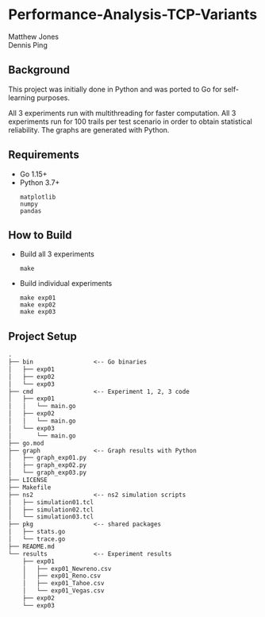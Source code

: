 # Performance-Analysis-TCP-Variants

Matthew Jones  
Dennis Ping

## Background

This project was initially done in Python and was ported to Go for self-learning purposes.

All 3 experiments run with multithreading for faster computation. All 3 experiments run for 100 trails per test scenario in order to obtain statistical reliability. The graphs are generated with Python.

## Requirements

* Go 1.15+
* Python 3.7+
    ```
    matplotlib
    numpy
    pandas
    ```

## How to Build

* Build all 3 experiments
    ```
    make
    ```

* Build individual experiments
    ```
    make exp01
    make exp02
    make exp03
    ```

## Project Setup

```txt
.
├── bin                 <-- Go binaries
│   ├── exp01
│   ├── exp02
│   └── exp03
├── cmd                 <-- Experiment 1, 2, 3 code
│   ├── exp01
│   │   └── main.go
│   ├── exp02
│   │   └── main.go
│   └── exp03
│       └── main.go
├── go.mod
├── graph               <-- Graph results with Python
│   ├── graph_exp01.py
│   ├── graph_exp02.py
│   └── graph_exp03.py
├── LICENSE
├── Makefile
├── ns2                 <-- ns2 simulation scripts
│   ├── simulation01.tcl
│   ├── simulation02.tcl
│   └── simulation03.tcl
├── pkg                 <-- shared packages
│   ├── stats.go
│   └── trace.go
├── README.md
└── results             <-- Experiment results
    ├── exp01
    │   ├── exp01_Newreno.csv
    │   ├── exp01_Reno.csv
    │   ├── exp01_Tahoe.csv
    │   └── exp01_Vegas.csv
    ├── exp02
    └── exp03
```